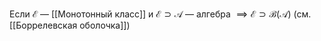 Если $\mathcal{E}$ — [[Монотонный класс]] и $\mathcal{E}\supset \mathcal{A}$ — алгебра $\implies \mathcal{E}\supset \mathcal{B}(\mathcal{A})$ (см. [[Боррелевская оболочка]])